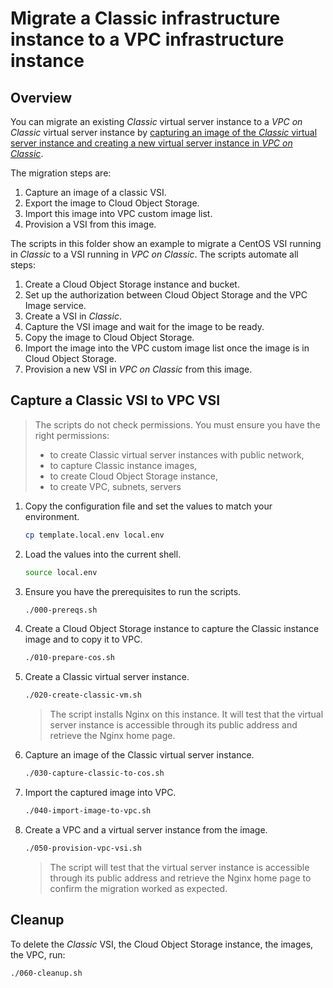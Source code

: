 # Migrate a Classic infrastructure instance to a VPC infrastructure instance

## Overview

You can migrate an existing *Classic* virtual server instance to a *VPC on Classic* virtual server instance by [capturing an image of the *Classic* virtual server instance and creating a new virtual server instance in *VPC on Classic*](https://cloud.ibm.com/docs/vpc-on-classic-vsi?topic=vpc-on-classic-vsi-migrate-vsi-from-classic-infra-to-vpc-on-classic).

The migration steps are:
1. Capture an image of a classic VSI.
1. Export the image to Cloud Object Storage.
1. Import this image into VPC custom image list.
1. Provision a VSI from this image.

The scripts in this folder show an example to migrate a CentOS VSI running in *Classic* to a VSI running in *VPC on Classic*. The scripts automate all steps:
1. Create a Cloud Object Storage instance and bucket.
1. Set up the authorization between Cloud Object Storage and the VPC Image service.
1. Create a VSI in *Classic*.
1. Capture the VSI image and wait for the image to be ready.
1. Copy the image to Cloud Object Storage.
1. Import the image into the VPC custom image list once the image is in Cloud Object Storage.
1. Provision a new VSI in *VPC on Classic* from this image.

## Capture a Classic VSI to VPC VSI

> The scripts do not check permissions. You must ensure you have the right permissions:
> - to create Classic virtual server instances with public network,
> - to capture Classic instance images,
> - to create Cloud Object Storage instance,
> - to create VPC, subnets, servers

1. Copy the configuration file and set the values to match your environment.

   ```sh
   cp template.local.env local.env
   ```

1. Load the values into the current shell.

   ```sh
   source local.env
   ```

1. Ensure you have the prerequisites to run the scripts.

   ```sh
   ./000-prereqs.sh
   ```

1. Create a Cloud Object Storage instance to capture the Classic instance image and to copy it to VPC.

   ```sh
   ./010-prepare-cos.sh
   ```

1. Create a Classic virtual server instance.

   ```sh
   ./020-create-classic-vm.sh
   ```

   > The script installs Nginx on this instance. It will test that the virtual server instance is accessible through its public address and retrieve the Nginx home page.

1. Capture an image of the Classic virtual server instance.

   ```sh
   ./030-capture-classic-to-cos.sh
   ```

1. Import the captured image into VPC.

   ```sh
   ./040-import-image-to-vpc.sh
   ```

1. Create a VPC and a virtual server instance from the image.

   ```sh
   ./050-provision-vpc-vsi.sh
   ```

   > The script will test that the virtual server instance is accessible through its public address and retrieve the Nginx home page to confirm the migration worked as expected.

## Cleanup

To delete the *Classic* VSI, the Cloud Object Storage instance, the images, the VPC, run:

   ```sh
   ./060-cleanup.sh
   ```
